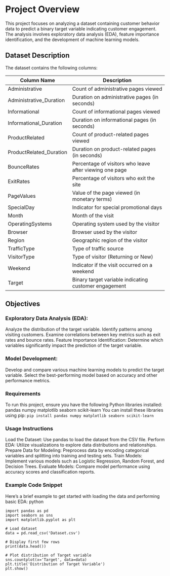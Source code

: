 # Project Overview
This project focuses on analyzing a dataset containing customer behavior data to predict a binary target variable indicating customer engagement. The analysis involves exploratory data analysis (EDA), feature importance identification, and the development of machine learning models.
## Dataset Description
The dataset contains the following columns:

| Column Name                | Description                                                  |
|----------------------------|--------------------------------------------------------------|
| Administrative             | Count of administrative pages viewed                         |
| Administrative_Duration    | Duration on administrative pages (in seconds)               |
| Informational              | Count of informational pages viewed                          |
| Informational_Duration     | Duration on informational pages (in seconds)                |
| ProductRelated             | Count of product-related pages viewed                        |
| ProductRelated_Duration    | Duration on product-related pages (in seconds)              |
| BounceRates                | Percentage of visitors who leave after viewing one page      |
| ExitRates                  | Percentage of visitors who exit the site                     |
| PageValues                 | Value of the page viewed (in monetary terms)                |
| SpecialDay                 | Indicator for special promotional days                       |
| Month                      | Month of the visit                                           |
| OperatingSystems           | Operating system used by the visitor                         |
| Browser                    | Browser used by the visitor                                  |
| Region                     | Geographic region of the visitor                             |
| TrafficType                | Type of traffic source                                       |
| VisitorType                | Type of visitor (Returning or New)                          |
| Weekend                    | Indicator if the visit occurred on a weekend                |
| Target                     | Binary target variable indicating customer engagement        |

## Objectives
### Exploratory Data Analysis (EDA):
Analyze the distribution of the target variable.
Identify patterns among visiting customers.
Examine correlations between key metrics such as exit rates and bounce rates.
Feature Importance Identification:
Determine which variables significantly impact the prediction of the target variable.
### Model Development:
Develop and compare various machine learning models to predict the target variable.
Select the best-performing model based on accuracy and other performance metrics.
### Requirements
To run this project, ensure you have the following Python libraries installed:
pandas
numpy
matplotlib
seaborn
scikit-learn
You can install these libraries using pip:
```pip install pandas numpy matplotlib seaborn scikit-learn```

### Usage Instructions
Load the Dataset: Use pandas to load the dataset from the CSV file.
Perform EDA: Utilize visualizations to explore data distributions and relationships.
Prepare Data for Modeling: Preprocess data by encoding categorical variables and splitting into training and testing sets.
Train Models: Implement various models such as Logistic Regression, Random Forest, and Decision Trees.
Evaluate Models: Compare model performance using accuracy scores and classification reports.

### Example Code Snippet
Here’s a brief example to get started with loading the data and performing basic EDA:
python
```
import pandas as pd
import seaborn as sns
import matplotlib.pyplot as plt

# Load dataset
data = pd.read_csv('Dataset.csv')

# Display first few rows
print(data.head())

# Plot distribution of Target variable
sns.countplot(x='Target', data=data)
plt.title('Distribution of Target Variable')
plt.show()
```
